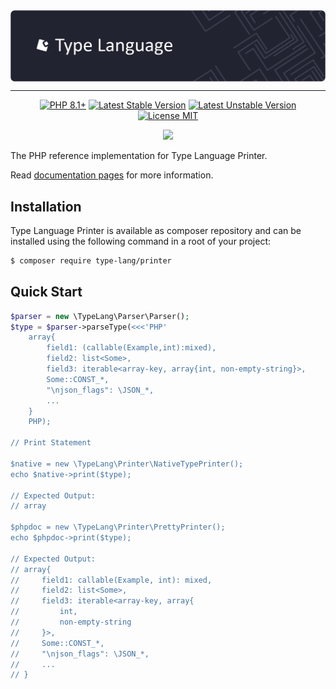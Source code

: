<a href="https://github.com/php-type-language" target="_blank">
    <picture>
        <img align="center" src="https://github.com/php-type-language/.github/blob/master/assets/dark.png?raw=true">
    </picture>
</a>

---

<p align="center">
    <a href="https://packagist.org/packages/type-lang/printer"><img src="https://poser.pugx.org/type-lang/printer/require/php?style=for-the-badge" alt="PHP 8.1+"></a>
    <a href="https://packagist.org/packages/type-lang/printer"><img src="https://poser.pugx.org/type-lang/printer/version?style=for-the-badge" alt="Latest Stable Version"></a>
    <a href="https://packagist.org/packages/type-lang/printer"><img src="https://poser.pugx.org/type-lang/printer/v/unstable?style=for-the-badge" alt="Latest Unstable Version"></a>
    <a href="https://raw.githubusercontent.com/php-type-language/printer/blob/master/LICENSE"><img src="https://poser.pugx.org/type-lang/printer/license?style=for-the-badge" alt="License MIT"></a>
</p>
<p align="center">
    <a href="https://github.com/php-type-language/printer/actions"><img src="https://github.com/php-type-language/printer/workflows/tests/badge.svg"></a>
</p>

The PHP reference implementation for Type Language Printer.

Read [documentation pages](https://docs.phpdoc.io) for more
information.

## Installation

Type Language Printer is available as composer repository and can be installed
using the following command in a root of your project:

```sh
$ composer require type-lang/printer
```

## Quick Start

```php
$parser = new \TypeLang\Parser\Parser();
$type = $parser->parseType(<<<'PHP'
    array{
        field1: (callable(Example,int):mixed),
        field2: list<Some>,
        field3: iterable<array-key, array{int, non-empty-string}>,
        Some::CONST_*,
        "\njson_flags": \JSON_*,
        ...
    }
    PHP);

// Print Statement

$native = new \TypeLang\Printer\NativeTypePrinter();
echo $native->print($type);

// Expected Output:
// array

$phpdoc = new \TypeLang\Printer\PrettyPrinter();
echo $phpdoc->print($type);

// Expected Output:
// array{
//     field1: callable(Example, int): mixed,
//     field2: list<Some>,
//     field3: iterable<array-key, array{
//         int,
//         non-empty-string
//     }>,
//     Some::CONST_*,
//     "\njson_flags": \JSON_*,
//     ...
// }
```
